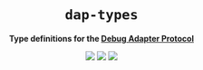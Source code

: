<div align="center">
  <h1><code>dap-types</code></h1>
  <p>
    <strong>Type definitions for the <a href="https://microsoft.github.io/debug-adapter-protocol">Debug Adapter Protocol</a></strong>
  </p>
  <p style="margin-bottom: 0.5ex;">
    <a href="https://silvanshade.github.io/dap-types/dap_types"><img
        src="https://img.shields.io/badge/docs-latest-blueviolet?logo=Read-the-docs&logoColor=white" /></a>
    <a href="https://github.com/silvanshade/dap-types/actions"><img
        src="https://github.com/silvanshade/dap-types/workflows/main/badge.svg" /></a>
    <a href="https://codecov.io/gh/silvanshade/dap-types"><img
        src="https://codecov.io/gh/silvanshade/dap-types/branches/main/graph/badge.svg" /></a>
  </p>
</div>
